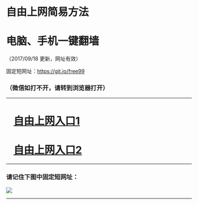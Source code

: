 ﻿# 自由上网简易方法

# 电脑、手机一键翻墙

（2017/09/18 更新，网址有效）

固定短网址：https://git.io/free99

### （微信如打不开，请转到浏览器打开）


***





# &nbsp;&nbsp; <a href="http://ft869421961.fwq-tz1005.info/fwqtz01.html?t=091800110365 " target="_blank">自由上网入口1</a>
# &nbsp;&nbsp; <a href="http://ft2189316717.fwq-tz1006.info/fwqtz02.html?t=091800123436 " target="_blank">自由上网入口2</a>
***

### 请记住下图中固定短网址：

<img src="https://s3-us-west-2.amazonaws.com/fwq-1001/yjfq-20170905okok.png" /> 


***

